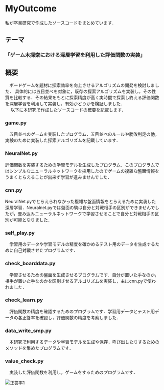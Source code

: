 # MyOutcome
私が卒業研究で作成したソースコードをまとめています．<br>
## テーマ<br>
### 「ゲーム木探索における深層学習を利用した評価関数の実装」

## 概要
　ボードゲームを題材に探索効率を向上させるアルゴリズムの開発を検討しました．
具体的には五目並べを対象に，既存の探索アルゴリズムを実装し，その性質を比較する．その結果をもとに探索精度が高く実時間で探索し終える評価関数を深層学習を利用して実装し，有効かどうかを検証しました．<br>　
以下に本研究で作成したソースコードの概要を記載します．

### **game.py**
　五目並べのゲームを実装したプログラム．五目並べのルールや勝敗判定の他，実験のために実装した探索アルゴリズムを記載しています．
### **NeuralNet.py**
  評価関数を実装するための学習モデルを生成したプログラム．このプログラムではシンプルなニューラルネットワークを採用したのでゲームの複雑な盤面情報をうまくとらえることが出来ず学習が進みませんでした．
### **cnn.py**
  NeuralNet.pyでとらえられなかった複雑な盤面情報をとらえるために実装した深層学習．Neuralnet.pyでは盤面の駒は自分と対戦相手の区別ができませんでしたが，畳み込みニューラルネットワークで学習させることで自分と対戦相手の区別が可能となりました．
### **self_play.py**
　学習用のデータや学習モデルの精度を確かめるテスト用のデータを生成するために自己対戦させたプログラムです．
### **check_boarddata.py**
　学習させるための盤面を生成させるプログラムです．自分が置いた手なのか，相手が置いた手なのかを区別させるアルゴリズムを実装し，主にcnn.pyで使われました．
### **check_learn.py**
　評価関数の精度を確認するためのプログラムです．学習用データとテスト用データの各正答率を確認し，評価関数の精度を考察しました．
### **data_write_smp.py**
　本研究で利用するデータや学習モデルを生成や保存，呼び出したりするためのメソッドを集めたプログラムです．
### **value_check.py**
　実装した評価関数を利用し，ゲームをするためのプログラムです．
 
 ![正答率1](https://user-images.githubusercontent.com/32561912/162889564-fc568dde-78a9-4b47-802f-c1eb8d1f613a.PNG)

